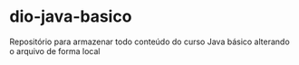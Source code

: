 # dio-java-basico
Repositório para armazenar todo conteúdo do curso Java básico
alterando o arquivo de forma local
